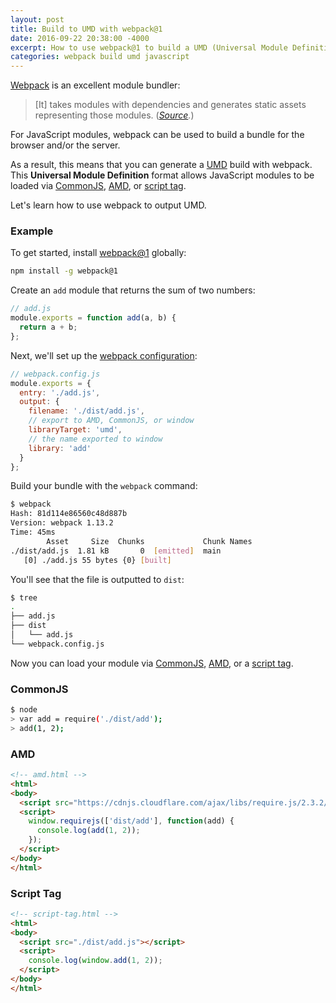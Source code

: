 ```yaml
---
layout: post
title: Build to UMD with webpack@1
date: 2016-09-22 20:38:00 -4000
excerpt: How to use webpack@1 to build a UMD (Universal Module Definition) compatible bundle.
categories: webpack build umd javascript
---
```


[Webpack](https://webpack.github.io) is an excellent module bundler:

> [It] takes modules with dependencies and generates static assets representing those modules. (_[Source](http://webpack.github.io/docs/what-is-webpack.html)._)

For JavaScript modules, webpack can be used to build a bundle for the browser and/or the server.

As a result, this means that you can generate a [UMD](https://github.com/umdjs/umd) build with webpack. This **Universal Module Definition** format allows JavaScript modules to be loaded via [CommonJS](https://webpack.github.io/docs/commonjs.html), [AMD](http://requirejs.org/docs/whyamd.html#amd), or [script tag](https://www.html5rocks.com/en/tutorials/speed/script-loading/#toc-first-script).

Let's learn how to use webpack to output UMD.

### Example

To get started, install [webpack@1](https://www.npmjs.com/package/webpack) globally:

```sh
npm install -g webpack@1
```

Create an `add` module that returns the sum of two numbers:

```js
// add.js
module.exports = function add(a, b) {
  return a + b;
};
```

Next, we'll set up the [webpack configuration](https://webpack.github.io/docs/configuration.html):

```js
// webpack.config.js
module.exports = {
  entry: './add.js',
  output: {
    filename: './dist/add.js',
    // export to AMD, CommonJS, or window
    libraryTarget: 'umd',
    // the name exported to window
    library: 'add'
  }
};
```

Build your bundle with the `webpack` command:

```sh
$ webpack
Hash: 81d114e86560c48d887b
Version: webpack 1.13.2
Time: 45ms
        Asset     Size  Chunks             Chunk Names
./dist/add.js  1.81 kB       0  [emitted]  main
   [0] ./add.js 55 bytes {0} [built]
```

You'll see that the file is outputted to `dist`:

```sh
$ tree
.
├── add.js
├── dist
│   └── add.js
└── webpack.config.js
```

Now you can load your module via [CommonJS](#commonjs), [AMD](#amd), or a [script tag](#script-tag).

### CommonJS

```sh
$ node
> var add = require('./dist/add');
> add(1, 2);
```

### AMD

```html
<!-- amd.html -->
<html>
<body>
  <script src="https://cdnjs.cloudflare.com/ajax/libs/require.js/2.3.2/require.min.js"></script>
  <script>
    window.requirejs(['dist/add'], function(add) {
      console.log(add(1, 2));
    });
  </script>
</body>
</html>
```

### Script Tag

```html
<!-- script-tag.html -->
<html>
<body>
  <script src="./dist/add.js"></script>
  <script>
    console.log(window.add(1, 2));
  </script>
</body>
</html>
```
